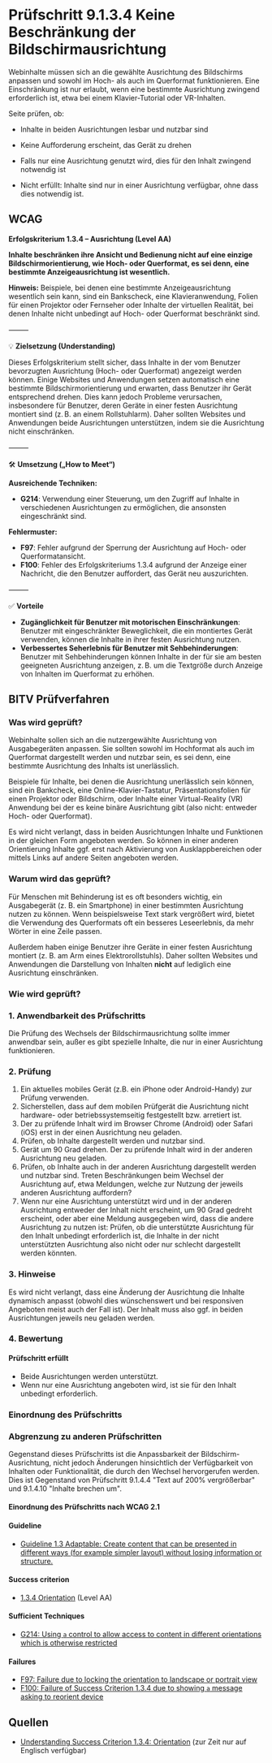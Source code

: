 # Prüfschritt 9.1.3.4 Keine Beschränkung der Bildschirmausrichtung

Webinhalte müssen sich an die gewählte Ausrichtung des Bildschirms anpassen und sowohl im Hoch- als auch im Querformat funktionieren. Eine Einschränkung ist nur erlaubt, wenn eine bestimmte Ausrichtung zwingend erforderlich ist, etwa bei einem Klavier-Tutorial oder VR-Inhalten.

Seite prüfen, ob:

-   Inhalte in beiden Ausrichtungen lesbar und nutzbar sind
-   Keine Aufforderung erscheint, das Gerät zu drehen
-   Falls nur eine Ausrichtung genutzt wird, dies für den Inhalt zwingend notwendig ist

-   Nicht erfüllt: Inhalte sind nur in einer Ausrichtung verfügbar, ohne dass dies notwendig ist.

## WCAG

**Erfolgskriterium 1.3.4 – Ausrichtung (Level AA)**

**Inhalte beschränken ihre Ansicht und Bedienung nicht auf eine einzige Bildschirmorientierung, wie Hoch- oder Querformat, es sei denn, eine bestimmte Anzeigeausrichtung ist wesentlich.** 

**Hinweis:** Beispiele, bei denen eine bestimmte Anzeigeausrichtung wesentlich sein kann, sind ein Bankscheck, eine Klavieranwendung, Folien für einen Projektor oder Fernseher oder Inhalte der virtuellen Realität, bei denen Inhalte nicht unbedingt auf Hoch- oder Querformat beschränkt sind.  

⸻

💡 **Zielsetzung (Understanding)**

Dieses Erfolgskriterium stellt sicher, dass Inhalte in der vom Benutzer bevorzugten Ausrichtung (Hoch- oder Querformat) angezeigt werden können. Einige Websites und Anwendungen setzen automatisch eine bestimmte Bildschirmorientierung und erwarten, dass Benutzer ihr Gerät entsprechend drehen. Dies kann jedoch Probleme verursachen, insbesondere für Benutzer, deren Geräte in einer festen Ausrichtung montiert sind (z. B. an einem Rollstuhlarm). Daher sollten Websites und Anwendungen beide Ausrichtungen unterstützen, indem sie die Ausrichtung nicht einschränken.  

⸻

🛠️ **Umsetzung („How to Meet“)**

**Ausreichende Techniken:**
- **G214**: Verwendung einer Steuerung, um den Zugriff auf Inhalte in verschiedenen Ausrichtungen zu ermöglichen, die ansonsten eingeschränkt sind.  

**Fehlermuster:**
- **F97**: Fehler aufgrund der Sperrung der Ausrichtung auf Hoch- oder Querformatansicht.
- **F100**: Fehler des Erfolgskriteriums 1.3.4 aufgrund der Anzeige einer Nachricht, die den Benutzer auffordert, das Gerät neu auszurichten.  

⸻

✅ **Vorteile**
- **Zugänglichkeit für Benutzer mit motorischen Einschränkungen**: Benutzer mit eingeschränkter Beweglichkeit, die ein montiertes Gerät verwenden, können die Inhalte in ihrer festen Ausrichtung nutzen.
- **Verbessertes Seherlebnis für Benutzer mit Sehbehinderungen**: Benutzer mit Sehbehinderungen können Inhalte in der für sie am besten geeigneten Ausrichtung anzeigen, z. B. um die Textgröße durch Anzeige von Inhalten im Querformat zu erhöhen.


## BITV Prüfverfahren

### Was wird geprüft?

Webinhalte sollen sich an die nutzergewählte Ausrichtung von Ausgabegeräten anpassen. Sie sollten sowohl im Hochformat als auch im Querformat dargestellt werden und nutzbar sein, es sei denn, eine bestimmte Ausrichtung des Inhalts ist unerlässlich.

Beispiele für Inhalte, bei denen die Ausrichtung unerlässlich sein können, sind ein Bankcheck, eine Online-Klavier-Tastatur, Präsentationsfolien für einen Projektor oder Bildschirm, oder Inhalte einer Virtual-Reality (VR) Anwendung bei der es keine binäre Ausrichtung gibt (also nicht: entweder Hoch- oder Querformat).

Es wird nicht verlangt, dass in beiden Ausrichtungen Inhalte und Funktionen in der gleichen Form angeboten werden. So können in einer anderen Orientierung Inhalte ggf. erst nach Aktivierung von Ausklappbereichen oder mittels Links auf andere Seiten angeboten werden.

### Warum wird das geprüft?

Für Menschen mit Behinderung ist es oft besonders wichtig, ein Ausgabegerät (z. B. ein Smartphone) in einer bestimmten Ausrichtung nutzen zu können. Wenn beispielsweise Text stark vergrößert wird, bietet die Verwendung des Querformats oft ein besseres Leseerlebnis, da mehr Wörter in eine Zeile passen.

Außerdem haben einige Benutzer ihre Geräte in einer festen Ausrichtung montiert (z. B. am Arm eines Elektrorollstuhls). Daher sollten Websites und Anwendungen die Darstellung von Inhalten **nicht** auf lediglich eine Ausrichtung einschränken.

### Wie wird geprüft?

### 1\. Anwendbarkeit des Prüfschritts

Die Prüfung des Wechsels der Bildschirmausrichtung sollte immer anwendbar sein, außer es gibt spezielle Inhalte, die nur in einer Ausrichtung funktionieren.

### 2\. Prüfung

1.  Ein aktuelles mobiles Gerät (z.B. ein iPhone oder Android-Handy) zur Prüfung verwenden.
2.  Sicherstellen, dass auf dem mobilen Prüfgerät die Ausrichtung nicht hardware- oder betriebssystemseitig festgestellt bzw. arretiert ist.
3.  Der zu prüfende Inhalt wird im Browser Chrome (Android) oder Safari (iOS) erst in der einen Ausrichtung neu geladen.
4.  Prüfen, ob Inhalte dargestellt werden und nutzbar sind.
5.  Gerät um 90 Grad drehen. Der zu prüfende Inhalt wird in der anderen Ausrichtung neu geladen.
6.  Prüfen, ob Inhalte auch in der anderen Ausrichtung dargestellt werden und nutzbar sind. Treten Beschränkungen beim Wechsel der Ausrichtung auf, etwa Meldungen, welche zur Nutzung der jeweils anderen Ausrichtung auffordern?
7.  Wenn nur eine Ausrichtung unterstützt wird und in der anderen Ausrichtung entweder der Inhalt nicht erscheint, um 90 Grad gedreht erscheint, oder aber eine Meldung ausgegeben wird, dass die andere Ausrichtung zu nutzen ist: Prüfen, ob die unterstützte Ausrichtung für den Inhalt unbedingt erforderlich ist, die Inhalte in der nicht unterstützten Ausrichtung also nicht oder nur schlecht dargestellt werden könnten.

### 3\. Hinweise

Es wird nicht verlangt, dass eine Änderung der Ausrichtung die Inhalte dynamisch anpasst (obwohl dies wünschenswert und bei responsiven Angeboten meist auch der Fall ist). Der Inhalt muss also ggf. in beiden Ausrichtungen jeweils neu geladen werden.

### 4\. Bewertung

#### Prüfschritt erfüllt

-   Beide Ausrichtungen werden unterstützt.
-   Wenn nur eine Ausrichtung angeboten wird, ist sie für den Inhalt unbedingt erforderlich.

### Einordnung des Prüfschritts

### Abgrenzung zu anderen Prüfschritten

Gegenstand dieses Prüfschritts ist die Anpassbarkeit der Bildschirm-Ausrichtung, nicht jedoch Änderungen hinsichtlich der Verfügbarkeit von Inhalten oder Funktionalität, die durch den Wechsel hervorgerufen werden. Dies ist Gegenstand von Prüfschritt 9.1.4.4 "Text auf 200% vergrößerbar" und 9.1.4.10 "Inhalte brechen um".

#### Einordnung des Prüfschritts nach WCAG 2.1

#### Guideline

-   [Guideline 1.3 Adaptable: Create content that can be presented in different ways (for example simpler layout) without losing information or structure.](https://www.w3.org/TR/WCAG21/#adaptable)

#### Success criterion

-   [1.3.4 Orientation](https://www.w3.org/TR/WCAG21/#orientation) (Level AA)

#### Sufficient Techniques

-   [G214: Using `a` control to allow access to content in different orientations which is otherwise restricted](https://www.w3.org/WAI/WCAG21/Techniques/general/G214)

#### Failures

-   [F97: Failure due to locking the orientation to landscape or portrait view](https://www.w3.org/WAI/WCAG21/Techniques/failures/F97.html)
-   [F100: Failure of Success Criterion 1.3.4 due to showing `a` message asking to reorient device](https://www.w3.org/WAI/WCAG21/Techniques/failures/F100)

## Quellen

-   [Understanding Success Criterion 1.3.4: Orientation](https://www.w3.org/WAI/WCAG21/Understanding/orientation.html) (zur Zeit nur auf Englisch verfügbar)
